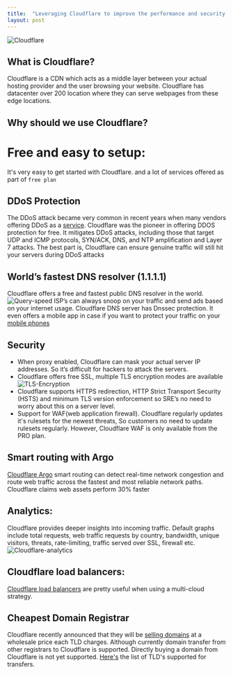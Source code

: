 ```yaml
---
title:  "Leveraging Cloudflare to improve the performance and security of your site"
layout: post
---
```


![Cloudflare](https://www.bleepstatic.com/content/hl-images/2019/09/29/cloudflare-new-logo.jpg)

## What is Cloudflare?
Cloudflare is a CDN which acts as a middle layer between your actual hosting provider and the user browsing your website. Cloudflare has datacenter over 200 location where they can serve webpages from these edge locations.

## Why should we use Cloudflare?   

# Free and easy to setup:

It's very easy to get started with Cloudflare. and a lot of services offered as part of `free plan`

## DDoS Protection

The DDoS attack became very common in recent years when many vendors offering DDoS as a [service](https://securelist.com/the-cost-of-launching-a-ddos-attack/77784/).  Cloudflare was the pioneer in offering DDOS protection for free. It mitigates DDoS attacks, including those that target UDP and ICMP protocols, SYN/ACK, DNS, and NTP amplification and Layer 7 attacks. The best part is, Cloudflare can ensure genuine traffic will still hit your servers during DDoS attacks

## World’s fastest DNS resolver (1.1.1.1)

Cloudflare offers a free and fastest public DNS resolver in the world. ![Query-speed](https://www.cloudflare.com/img/learning/dns/what-is-1.1.1.1/query-speed.png)
ISP’s can always snoop on your traffic and send ads based on your internet usage. Cloudflare DNS server has Dnssec protection. It even offers a mobile app in case if you want to protect your traffic on your [mobile phones](https://1.1.1.1/dns/)

## Security

- When proxy enabled, Cloudflare can mask your actual server IP addresses. So it’s difficult for hackers to attack the servers.
- Cloudflare offers free SSL, multiple TLS encryption modes are available
![TLS-Encryption](https://docs.bitnami.com/images/img/platforms/common/cloudflare-SSL.png)
- Cloudflare supports HTTPS redirection, HTTP Strict Transport Security (HSTS)
 and minimum TLS version enforcement so SRE’s no need to worry about this on a server level.
- Support for WAF(web application firewall). Cloudflare regularly updates it's rulesets for the newest threats, So customers no need to update rulesets regularly. However, Cloudflare WAF is only available from the PRO plan.

## Smart routing with Argo

[Cloudflare Argo](https://www.cloudflare.com/products/argo-smart-routing/) smart routing can detect real-time network congestion and route web traffic across the fastest and most reliable network paths. Cloudflare claims web assets perform 30% faster

## Analytics:

Cloudflare provides deeper insights into incoming traffic. Default graphs include total requests, web traffic requests by country, bandwidth, unique visitors, threats, rate-limiting, traffic served over SSL, firewall etc.
![Cloudflare-analytics](https://www.cloudflare.com/resources/images/slt3lc6tev37/4rXajXOhL1JZaor9cIUbtX/47c4f0e8a5d800325942f01f728cdf41/Dashboard_Firewall.png)

## Cloudflare load balancers:

[Cloudflare load balancers](https://www.cloudflare.com/en-in/load-balancing/) are pretty useful when using a multi-cloud strategy. 

## Cheapest Domain Registrar

Cloudflare recently announced that they will be [selling domains](https://blog.cloudflare.com/cloudflare-registrar/) at a wholesale price each TLD charges. Although currently domain transfer from other registrars to Cloudflare is supported. Directly buying a domain from Cloudflare is not yet supported. [Here's](https://www.cloudflare.com/tld-policies/) the list of TLD's supported for transfers.




